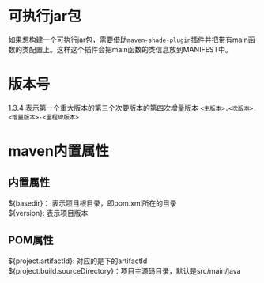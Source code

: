 # 可执行jar包
如果想构建一个可执行jar包，需要借助`maven-shade-plugin`插件并把带有main函数的类配置上。这样这个插件会把main函数的类信息放到MANIFEST中。

# 版本号
1.3.4 表示第一个重大版本的第三个次要版本的第四次增量版本
`<主版本>.<次版本>.<增量版本>-<里程碑版本>`

# maven内置属性
## 内置属性
${basedir}： 表示项目根目录，即pom.xml所在的目录 <br/>
${version}: 表示项目版本
## POM属性
${project.artifactId}: 对应的是<project>下的artifactId<br/>
${project.build.sourceDirectory}：项目主源码目录，默认是src/main/java